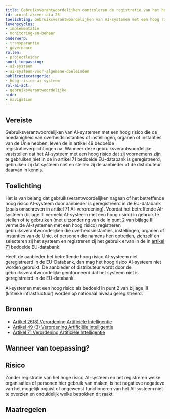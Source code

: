 ```yaml
---
title: Gebruiksverantwoordelijken controleren de registratie van het hoog-risico AI-systeem in de EU-databank
id: urn:nl:ak:ver:aia-25
toelichting: Gebruiksverantwoordelijken van AI-systemen met een hoog risico die de hoedanigheid van overheidsinstanties of instellingen, organen of instanties van de Unie hebben, leven de in artikel 49 bedoelde registratieverplichtingen na. Wanneer deze gebruiksverantwoordelijke vaststellen dat het AI-systeem met een hoog risico dat zij voornemens zijn te gebruiken niet in de in artikel 71 bedoelde EU-databank is geregistreerd, gebruiken zij dat systeem niet en stellen zij de aanbieder of de distributeur daarvan in kennis.
levenscyclus:
- implementatie
- monitoring-en-beheer
onderwerp:
- transparantie
- governance
rollen:
- projectleider
soort-toepassing:
- ai-systeem
- ai-systeem-voor-algemene-doeleinden
publicatiecategorie:
- hoog-risico-ai-systeem
rol-ai-act:
- gebruiksverantwoordelijke
hide:
- navigation
---
```


<!-- tags -->
## Vereiste

Gebruiksverantwoordelijken van AI-systemen met een hoog risico die de hoedanigheid van overheidsinstanties of instellingen, organen of instanties van de Unie hebben, leven de in artikel 49 bedoelde registratieverplichtingen na.
Wanneer deze gebruiksverantwoordelijke vaststellen dat het AI-systeem met een hoog risico dat zij voornemens zijn te gebruiken niet in de in artikel 71 bedoelde EU-databank is
geregistreerd, gebruiken zij dat systeem niet en stellen zij de aanbieder of de distributeur daarvan in kennis.

## Toelichting

Het is van belang dat gebruiksverantwoordelijken nagaan of het betreffende hoog risico AI-systeem door aanbieder is geregistreerd in de EU-databank (zoals omschreven in artikel 71 AI-verordening).
Voordat het betreffende AI-systeem (bijlage III vermeld AI-systeem met een hoog risico) in gebruik te stellen of te gebruiken (met uitzondering van de in punt 2 van bijlage III vermelde AI-systemen met een hoog risico) registreren gebruiksverantwoordelijken die overheidsinstanties, instellingen, organen of instanties van de Unie, of personen die namens hen optreden, zichzelf en selecteren zij het systeem en registreren zij het gebruik ervan in de in [artikel 71](https://eur-lex.europa.eu/legal-content/NL/TXT/HTML/?uri=OJ:L_202401689#d1e7019-1-1) bedoelde EU-databank.

Heeft de aanbieder het betreffende hoog risico AI-systeem niet geregistreerd in de EU-Databank, dan mag het hoog risico AI-systeem niet worden gebruikt.
De aanbieder of distributeur wordt door de gebruiksverantwoordelijke geïnformeerd dat het systeem niet is geregistreerd in de EU-databank.

AI-systemen met een hoog risico als bedoeld in punt 2 van bijlage III (kritieke infrastructuur) worden op nationaal niveau geregistreerd.

## Bronnen
- [Artikel 26(8) Verordening Artificiële Intelligentie](https://eur-lex.europa.eu/legal-content/NL/TXT/HTML/?uri=OJ:L_202401689#d1e4350-1-1)
- [Artikel 49 (3) Verordening Artificiële Intelligentie](https://eur-lex.europa.eu/legal-content/NL/TXT/HTML/?uri=OJ:L_202401689#d1e5358-1-1)
- [Artikel 71 Verordening Artificiële Intelligentie](https://eur-lex.europa.eu/legal-content/NL/TXT/HTML/?uri=OJ:L_202401689#d1e7019-1-1)

## Wanneer van toepassing? 
<!-- tags-ai-act -->


## Risico

Zonder registratie van het hoge risico AI-systeem en het registreren welke organisaties of personen hier gebruik van maken, is het negatieve negatieve van het mogelijk onjuist of ongewenst functioneren van het AI-systeem niet te overzien en onduidelijk welke betrokken dit raakt.
 

## Maatregelen

<!-- list_maatregelen vereiste/aia-27-gebruiksverantwoordelijken-registratieverplichtingen no-search no-onderwerp no-rol no-levenscyclus -->
